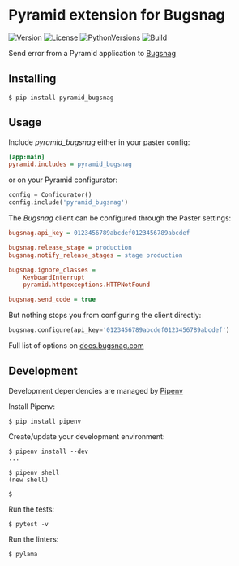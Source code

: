 # Pyramid extension for Bugsnag

[![Version](https://img.shields.io/pypi/v/pyramid-bugsnag.svg)](https://pypi.python.org/pypi/pyramid-bugsnag)
[![License](https://img.shields.io/pypi/l/pyramid-bugsnag.svg)](https://pypi.python.org/pypi/pyramid-bugsnag)
[![PythonVersions](https://img.shields.io/pypi/pyversions/pyramid_bugsnag.svg)](https://pypi.python.org/pypi/pyramid-bugsnag)
[![Build](https://travis-ci.org/pior/pyramid_bugsnag.svg?branch=multi-python-ci-travis)](https://travis-ci.org/pior/pyramid_bugsnag)

Send error from a Pyramid application to [Bugsnag](https://www.bugsnag.com/)

## Installing


```shell
$ pip install pyramid_bugsnag
```


## Usage

Include *pyramid_bugsnag* either in your paster config:

```ini
[app:main]
pyramid.includes = pyramid_bugsnag
```

or on your Pyramid configurator:

```python
config = Configurator()
config.include('pyramid_bugsnag')
```

The *Bugsnag* client can be configured through the Paster settings:

```ini
bugsnag.api_key = 0123456789abcdef0123456789abcdef

bugsnag.release_stage = production
bugsnag.notify_release_stages = stage production

bugsnag.ignore_classes =
	KeyboardInterrupt
	pyramid.httpexceptions.HTTPNotFound

bugsnag.send_code = true
```

But nothing stops you from configuring the client directly:

```python
bugsnag.configure(api_key='0123456789abcdef0123456789abcdef')
```

Full list of options on [docs.bugsnag.com](https://docs.bugsnag.com/platforms/python/other/configuration-options/)


## Development

Development dependencies are managed by [Pipenv](https://docs.pipenv.org/)

Install Pipenv:
```shell
$ pip install pipenv
```

Create/update your development environment:
```shell
$ pipenv install --dev
...

$ pipenv shell
(new shell)

$
```

Run the tests:
```shell
$ pytest -v
```

Run the linters:
```shell
$ pylama
```
